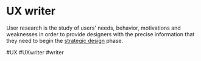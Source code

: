 # UX writer

User research is the study of users' needs, behavior, motivations and weaknesses in order to provide designers with the precise information that they need to begin the [strategic design](https://www.zorraquino.com/en/dictionary/ux/what-is-the-strategic-design.html "Strategic design") phase.

#UX #UXwriter #writer 